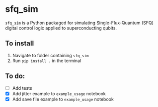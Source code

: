 # sfq_sim

`sfq_sim` is a Python packaged for simulating Single-Flux-Quantum (SFQ) digital control logic applied to superconducting qubits.

## To install

1. Navigate to folder containing `sfq_sim`
2. Run `pip install .` in the terminal

## To do:

 - [ ] Add tests
 - [x] Add jitter example to `example_usage` notebook
 - [x] Add save file example to `example_usage` notebook